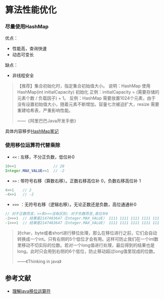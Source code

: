 # 算法性能优化

### 尽量使用HashMap

优点：

* 性能高，查询快速
* 动态可变长

缺点：

* 非线程安全

> 【推荐】集合初始化时，指定集合初始值大小。
> 说明：HashMap 使用 HashMap(int initialCapacity) 初始化
> 正例：initialCapacity = (需要存储的元素个数 / 负载因子) + 1。
> 反例：HashMap 需要放置1024个元素，由于没有设置初始值大小，随着元素不断增加，容量七次被迫扩大，resize 需要重建哈希表，严重影响性能。
> 
> ——《阿里巴巴Java开发手册》

具体内容移步[HashMap笔记](./HashMapNote.md)

### 使用移位运算符代替乘除
* `<<` : 左移，不分正负数，低位补0
```Java
10<<1                 // 20
Integer.MAX_VALUE<<1  // -2
```

* `>>` : 带符号右移（算数右移）。正数右移高位补 0，负数右移高位补 1
```Java
4>>1    // 2
-4>>1   // -2
```

* `>>>` ：无符号右移（逻辑右移）。无论正数还是负数，高位通通补0
```Java
// 对于正数而言，>>和>>>没有区别; 对于负数而言,高位补0
-2>>>1  // 结果是2147483647（Integer.MAX_VALUE） 1111 1111 1111 1111 1111 1111 1111 1110 >>>1  右移1位补1
-1>>>1  // 结果是2147483647（Integer.MAX_VALUE） 1111 1111 1111 1111 1111 1111 1111 1111 >>>1  右移1位补1
```

> 对char，byte或者short进行移位处理，那么在移位进行之前，它们会自动转换成一个int。只有右侧的5个低位才会有用。这样可防止我们在一个int数里移动不切实际的位数。若对一个long值进行处理，最后得到的结果也是long。此时只会用到右侧的6个低位，防止移动超过long值里现成的位数。 
>
>  ——《Thinking in java》

## 参考文献
* [理解java移位运算符](https://www.cnblogs.com/winsker/p/6728672.html)